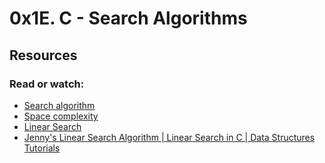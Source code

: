 # 0x1E. C - Search Algorithms

## Resources
### Read or watch:

+ [Search algorithm](https://en.wikipedia.org/wiki/Search_algorithm)
+ [Space complexity](https://www.geeksforgeeks.org/g-fact-86/)
+ [Linear Search](https://en.wikipedia.org/wiki/Linear_search)
+ [Jenny's Linear Search Algorithm | Linear Search in C | Data Structures Tutorials](https://www.youtube.com/watch?v=C46QfTjVCNU)